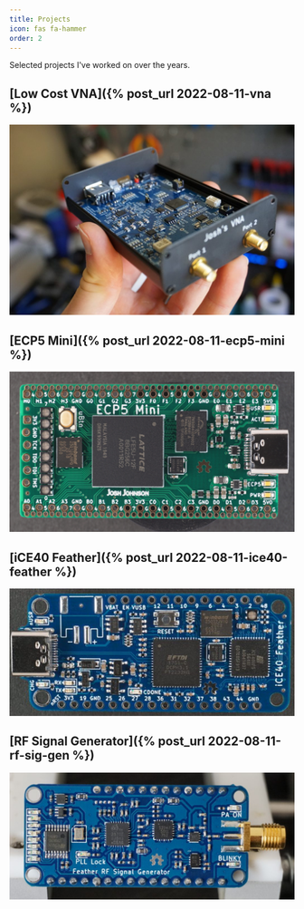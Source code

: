 ```yaml
---
title: Projects
icon: fas fa-hammer
order: 2
---
```


Selected projects I've worked on over the years.

## [Low Cost VNA]({% post_url 2022-08-11-vna %})
![vna assembly](/assets/2022-08-11-vna/vna-assembled.jpg)

## [ECP5 Mini]({% post_url 2022-08-11-ecp5-mini %})
![ecp5 mini pcb](/assets/2022-08-11-ecp5-mini/ecp5-mini-0-2-top.JPG)

## [iCE40 Feather]({% post_url 2022-08-11-ice40-feather %})
![ice40 feather pcb](/assets/2022-08-11-ice40-feather/ice40-top.jpeg)

## [RF Signal Generator]({% post_url 2022-08-11-rf-sig-gen %})
![ice40 feather pcb](/assets/2022-08-11-rf-sig-gen/rf-sig-gen.jpg)